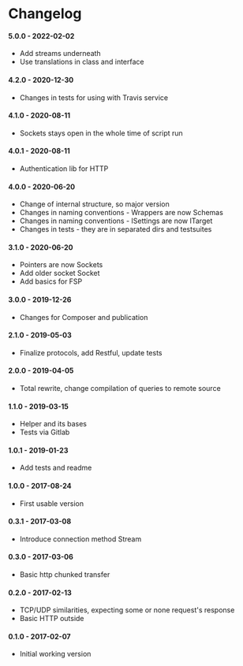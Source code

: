 Changelog
=========

#### 5.0.0 - 2022-02-02

* Add streams underneath
* Use translations in class and interface

#### 4.2.0 - 2020-12-30

* Changes in tests for using with Travis service

#### 4.1.0 - 2020-08-11

* Sockets stays open in the whole time of script run

#### 4.0.1 - 2020-08-11

* Authentication lib for HTTP

#### 4.0.0 - 2020-06-20

* Change of internal structure, so major version
* Changes in naming conventions - Wrappers are now Schemas
* Changes in naming conventions - ISettings are now ITarget
* Changes in tests - they are in separated dirs and testsuites

#### 3.1.0 - 2020-06-20

* Pointers are now Sockets
* Add older socket Socket
* Add basics for FSP

#### 3.0.0 - 2019-12-26

* Changes for Composer and publication

#### 2.1.0 - 2019-05-03

* Finalize protocols, add Restful, update tests

#### 2.0.0 - 2019-04-05

* Total rewrite, change compilation of queries to remote source

#### 1.1.0 - 2019-03-15

* Helper and its bases
* Tests via Gitlab

#### 1.0.1 - 2019-01-23

* Add tests and readme

#### 1.0.0 - 2017-08-24

* First usable version

#### 0.3.1 - 2017-03-08

* Introduce connection method Stream

#### 0.3.0 - 2017-03-06

* Basic http chunked transfer

#### 0.2.0 - 2017-02-13

* TCP/UDP similarities, expecting some or none request's response
* Basic HTTP outside

#### 0.1.0 - 2017-02-07

* Initial working version
